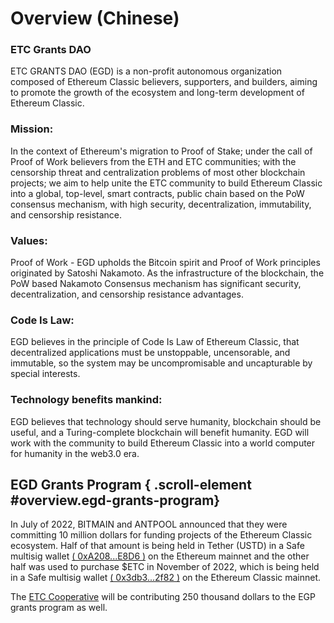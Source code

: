 # Overview (Chinese)

### ETC Grants DAO

ETC GRANTS DAO (EGD) is a non-profit autonomous organization composed of Ethereum Classic believers, supporters, and builders, aiming to promote the growth of the ecosystem and long-term development of Ethereum Classic.

### Mission:

In the context of Ethereum's migration to Proof of Stake; under the call of Proof of Work believers from the ETH and ETC communities; with the censorship threat and centralization problems of most other blockchain projects; we aim to help unite the ETC community to build Ethereum Classic into a global, top-level, smart contracts, public chain based on the PoW consensus mechanism, with high security, decentralization, immutability, and censorship resistance.

### Values:

Proof of Work - EGD upholds the Bitcoin spirit and Proof of Work principles originated by Satoshi Nakamoto. As the infrastructure of the blockchain, the PoW based Nakamoto Consensus mechanism has significant security, decentralization, and censorship resistance advantages.

### Code Is Law:

EGD believes in the principle of Code Is Law of Ethereum Classic, that decentralized applications must be unstoppable, uncensorable, and immutable, so the system may be uncompromisable and uncapturable by special interests.

### Technology benefits mankind:

EGD believes that technology should serve humanity, blockchain should be useful, and a Turing-complete blockchain will benefit humanity. EGD will work with the community to build Ethereum Classic into a world computer for humanity in the web3.0 era.

## EGD Grants Program { .scroll-element #overview.egd-grants-program}

In July of 2022, BITMAIN and ANTPOOL announced that they were committing 10 million dollars for funding projects of the Ethereum Classic ecosystem. Half of that amount is being held in Tether (USTD) in a Safe multisig wallet [( 0xA208...E8D6 )](https://app.safe.global/eth:0xA208013A926718B43A6609e29691783833dcE8D6/balances) on the Ethereum mainnet and the other half was used to purchase $ETC in November of 2022, which is being held in a Safe multisig wallet [( 0x3db3...2f82 )](https://multisig.etccooperative.org/app/ETC:0x3db3D728B8783656b83c3cB8eDc1481eC3c62f82/balances) on the Ethereum Classic mainnet.

The [ETC Cooperative](https://etccooperative.org/) will be contributing 250 thousand dollars to the EGP grants program as well.
